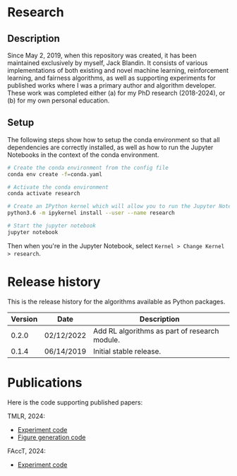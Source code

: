 # Research

## Description
Since May 2, 2019, when this repository was created, it has been maintained exclusively by myself, Jack Blandin. It consists of various implementations of both existing and novel machine learning, reinforcement learning, and fairness algorithms, as well as supporting experiments for published works where I was a primary author and algorithm developer. These work was completed either (a) for my PhD research (2018-2024), or (b) for my own personal education.

## Setup

The following steps show how to setup the conda environment so that all dependencies are correctly installed, as well as how to run the Jupyter Notebooks in the context of the conda environment.

```sh
# Create the conda environment from the config file
conda env create -f=conda.yaml

# Activate the conda environment
conda activate research

# Create an IPython kernel which will allow you to run the Jupyter Notebook in the conda environment
python3.6 -m ipykernel install --user --name research

# Start the jupyter notebook
jupyter notebook
```

Then when you're in the Jupyter Notebook, select `Kernel > Change Kernel > research`.

# Release history

This is the release history for the algorithms available as Python packages.

Version | Date | Description
--- | --- | ---
0.2.0 | 02/12/2022 | Add RL algorithms as part of research module.
0.1.4 | 06/14/2019 | Initial stable release.

# Publications

Here is the code supporting published papers:

TMLR, 2024:
- [Experiment code](https://github.com/jackblandin/research/blob/master/experiments/fairness/group-fairness-in-rl-through-multi-objective-rewards--experiments.ipynb)
- [Figure generation code](https://github.com/jackblandin/research/blob/master/experiments/fairness/group-fairness-in-rl-through-multi-objective-rewards--heatmaps.ipynb)

FAccT, 2024:
- [Experiment code](https://github.com/jackblandin/research/blob/master/experiments/irl/Fair%20IRL%20Experiments.ipynb)

